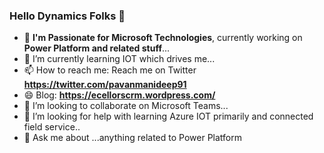 ### Hello Dynamics Folks 👋

- 🔭 **I'm Passionate for Microsoft Technologies**, currently working on **Power Platform and related stuff**...
- 🌱 I’m currently learning IOT which drives me...
- 📫 How to reach me: Reach me on Twitter **https://twitter.com/pavanmanideep91**
- 😄 Blog: **https://ecellorscrm.wordpress.com/**
- 👯 I’m looking to collaborate on Microsoft Teams...
- 🤔 I’m looking for help with learning Azure IOT primarily and connected field service..
- 💬 Ask me about ...anything related to Power Platform



